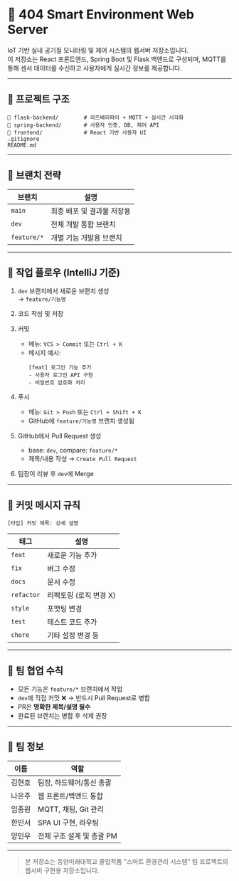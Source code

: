 # 🧠 404 Smart Environment Web Server

IoT 기반 실내 공기질 모니터링 및 제어 시스템의 웹서버 저장소입니다.  
이 저장소는 React 프론트엔드, Spring Boot 및 Flask 백엔드로 구성되며, MQTT를 통해 센서 데이터를 수신하고 사용자에게 실시간 정보를 제공합니다.

---

## 📁 프로젝트 구조

```
📁 flask-backend/        # 라즈베리파이 + MQTT + 실시간 시각화
📁 spring-backend/       # 사용자 인증, DB, 제어 API
📁 frontend/             # React 기반 사용자 UI
.gitignore
README.md
```

---

## 🌿 브랜치 전략

| 브랜치        | 설명                          |
|---------------|-------------------------------|
| `main`        | 최종 배포 및 결과물 저장용     |
| `dev`         | 전체 개발 통합 브랜치          |
| `feature/*`   | 개별 기능 개발용 브랜치        |

---

## 🔧 작업 플로우 (IntelliJ 기준)

1. `dev` 브랜치에서 새로운 브랜치 생성  
   → `feature/기능명`

2. 코드 작성 및 저장

3. 커밋  
   - 메뉴: `VCS > Commit` 또는 `Ctrl + K`  
   - 메시지 예시:
     ```
     [feat] 로그인 기능 추가
     - 사용자 로그인 API 구현
     - 비밀번호 암호화 처리
     ```

4. 푸시  
   - 메뉴: `Git > Push` 또는 `Ctrl + Shift + K`  
   - GitHub에 `feature/기능명` 브랜치 생성됨

5. GitHub에서 Pull Request 생성  
   - base: `dev`, compare: `feature/*`
   - 제목/내용 작성 → `Create Pull Request`

6. 팀장이 리뷰 후 `dev`에 Merge

---

## 📌 커밋 메시지 규칙

```
[타입] 커밋 제목: 상세 설명
```

| 태그      | 설명               |
|-----------|--------------------|
| `feat`    | 새로운 기능 추가    |
| `fix`     | 버그 수정           |
| `docs`    | 문서 수정           |
| `refactor`| 리팩토링 (로직 변경 X) |
| `style`   | 포맷팅 변경         |
| `test`    | 테스트 코드 추가    |
| `chore`   | 기타 설정 변경 등   |

---

## 📣 팀 협업 수칙

- 모든 기능은 `feature/*` 브랜치에서 작업
- `dev`에 직접 커밋 ❌ → 반드시 Pull Request로 병합
- PR은 **명확한 제목/설명 필수**
- 완료된 브랜치는 병합 후 삭제 권장

---

## 👥 팀 정보

| 이름     | 역할                     |
|----------|--------------------------|
| 김현호   | 팀장, 하드웨어/통신 총괄  |
| 나은주   | 웹 프론트/백엔드 통합    |
| 임종원   | MQTT, 채팅, Git 관리     |
| 한민서   | SPA UI 구현, 라우팅      |
| 양민우   | 전체 구조 설계 및 총괄 PM |

---

> 본 저장소는 동양미래대학교 졸업작품 "스마트 환경관리 시스템" 팀 프로젝트의 웹서버 구현용 저장소입니다.
